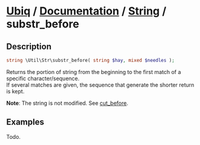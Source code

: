 [Ubiq](https://github.com/Pixel418/Ubiq#ubiq) / [Documentation](../index.md#documentation) / [String](../index.md#string) / substr_before
======


Description
-------- 

```php
string \Util\Str\substr_before( string $hay, mixed $needles );
```

Returns the portion of string from the beginning to the first match of a specific character/sequence. <br>
If several matches are given, the sequence that generate the shorter return is kept.

**Note**: The string is not modified. See [cut_before](./cut_before.md).



Examples
--------

Todo.